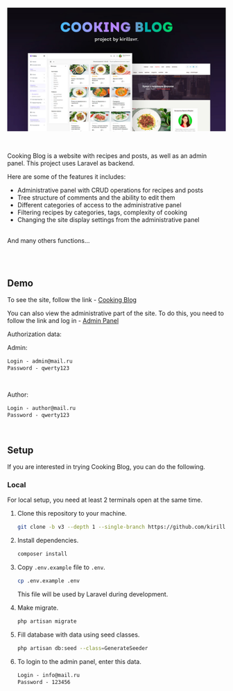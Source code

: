 ![Header](https://github.com/kirillsvr/Cooking-Blog/raw/master/public/assets/presentation/presentation.jpg)

<br>

Cooking Blog is a website with recipes and posts, as well as an admin panel. This project uses Laravel as backend.

Here are some of the features it includes:

- Administrative panel with CRUD operations for recipes and posts
- Tree structure of comments and the ability to edit them
- Different categories of access to the administrative panel
- Filtering recipes by categories, tags, complexity of cooking
- Changing the site display settings from the administrative panel
<br>
And many others functions...

<br><br>

## Demo

To see the site, follow the link - [Cooking Blog](https://github.com/laravel/laravel)

You can also view the administrative part of the site. To do this, you need to follow the link and log in - [Admin Panel](https://github.com/laravel/laravel)

Authorization data:

Admin:

```
Login - admin@mail.ru
Password - qwerty123
```
<br>

Author:

```
Login - author@mail.ru
Password - qwerty123
```
<br>

## Setup

If you are interested in trying Cooking Blog, you can do the following.

### Local

For local setup, you need at least 2 terminals open at the same time.

1. Clone this repository to your machine.

   ```bash
   git clone -b v3 --depth 1 --single-branch https://github.com/kirillsvr/Cooking-Blog.git
   ```

2. Install dependencies.

    ```bash
    composer install
    ```

3. Copy `.env.example` file to `.env`.

   ```bash
   cp .env.example .env
   ```
   This file will be used by Laravel during development.

4. Make migrate.

   ```bash
   php artisan migrate
   ```

5. Fill database with data using seed classes.

   ```bash
   php artisan db:seed --class=GenerateSeeder
   ```

6. To login to the admin panel, enter this data.

    ```
    Login - info@mail.ru
    Password - 123456
   ```
